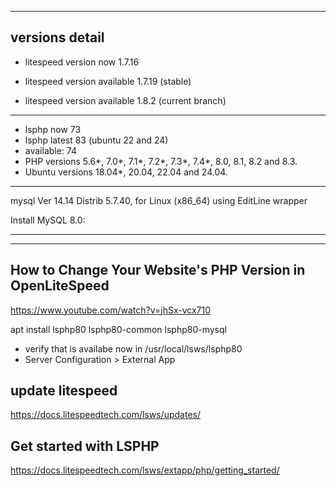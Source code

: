 --------------------------------
versions detail
--------------------------------

- litespeed version now   	1.7.16 
- litespeed version available 	1.7.19 (stable)

- litespeed version available  	1.8.2 (current branch)

---------------------------------

- lsphp now	  73
- lsphp latest	  83 (ubuntu 22 and 24)
- available: 	  74
- PHP versions 5.6*, 7.0*, 7.1*, 7.2*, 7.3*, 7.4*, 8.0, 8.1, 8.2 and 8.3.
- Ubuntu versions 18.04*, 20.04, 22.04 and 24.04.

---------------------------------

mysql  Ver 14.14 Distrib 5.7.40, for Linux (x86_64) using  EditLine wrapper

Install MySQL 8.0:

------------------------------------

---

## How to Change Your Website's PHP Version in OpenLiteSpeed

https://www.youtube.com/watch?v=jhSx-vcx710

apt install lsphp80 lsphp80-common lsphp80-mysql

- verify that is availabe now in /usr/local/lsws/lsphp80
- Server Configuration > External App

## update litespeed

https://docs.litespeedtech.com/lsws/updates/

## Get started with LSPHP

https://docs.litespeedtech.com/lsws/extapp/php/getting_started/





